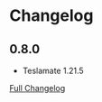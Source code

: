 # Changelog

## 0.8.0

* Teslamate 1.21.5

[Full Changelog](https://github.com/matt-FFFFFF/hassio-addon-teslamate/blob/master/CHANGELOG-FULL.md)
